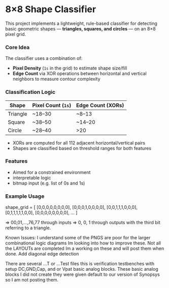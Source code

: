 # 8×8 Shape Classifier 

This project implements a lightweight, rule-based classifier for detecting basic geometric shapes — **triangles, squares, and circles** — on an 8×8 pixel grid.

### Core Idea

The classifier uses a combination of:
- **Pixel Density** (`1s` in the grid) to estimate shape size/fill
- **Edge Count** via XOR operations between horizontal and vertical neighbors to measure contour complexity

### Classification Logic

| Shape     | Pixel Count (`1s`) | Edge Count (XORs) |
|-----------|--------------------|-------------------|
| Triangle  | ~18–30             | ~8–13             |
| Square    | ~38–50             | ~14–20            |
| Circle    | ~28–40             | >20               |

- XORs are computed for all 112 adjacent horizontal/vertical pairs
- Shapes are classified based on threshold ranges for both features

###  Features

- Aimed for a constrained environment
- interpretable logic
- bitmap input (e.g. list of 0s and 1s)

### Example Usage


shape_grid = [
    [0,0,0,0,0,0,0,0],
    [0,0,0,1,0,0,0,0],
    [0,0,1,1,1,0,0,0],
    [0,1,1,1,1,1,0,0],
    [0,0,0,0,0,0,0,0],
    ...
] 


=> 00,01,...,76,77 through inputs
=> 0, 0, 1 through outputs with the third bit referring to a triangle.


Known Issues:
I understand some of the PNGS are poor for the larger combinational logic diagrams Im looking into how to improve these.
Not all the LAYOUTs are completed Im a working on these and will post them when done.
Add diagonal edge detection


There are several ...T or ...Test files this is verification testbenches with setup DC,GND,Cap, and or Vpat basic analog blocks. These basic analog blocks I did not create they were given default to our version of Synopsys so I am not posting them. 
